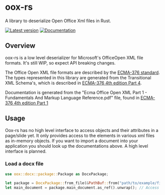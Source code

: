 # oox-rs

A library to deserialize Open Office Xml files in Rust.

[![Latest version](https://img.shields.io/crates/v/oox.svg)](https://crates.io/crates/oox)
[![Documentation](https://docs.rs/oox/badge.svg)](https://docs.rs/oox)

## Overview

oox-rs is a low level deserializer for Microsoft's OfficeOpen XML file formats. It's still WIP, so expect API breaking changes.

The Office Open XML file formats are described by the [ECMA-376 standard](http://www.ecma-international.org/publications/standards/Ecma-376.htm).
The types represented in this library are generated from the Transitional XML Schema's, which is described in
[ECMA-376 4th edition Part 4](http://www.ecma-international.org/publications/files/ECMA-ST/ECMA-376,%20Fourth%20Edition,%20Part%204%20-%20Transitional%20Migration%20Features.zip).

Documentation is generated from the "Ecma Office Open XML Part 1 - Fundamentals And Markup Language Reference.pdf" file, found in [ECMA-376 4th edition Part 1](http://www.ecma-international.org/publications/files/ECMA-ST/ECMA-376,%20Fourth%20Edition,%20Part%201%20-%20Fundamentals%20And%20Markup%20Language%20Reference.zip)

## Usage

Oox-rs has no high level interface to access objects and their attributes in a page/slide yet. It only provides access
to the elements in various xml files as in-memory objects. If you want to import a document into your application you
should look up the documentations above. A high level interface is planned.

### Load a docx file

```Rust
use oox::docx::package::Package as DocxPackage;

let package = DocxPackage::from_file(&PathBuf::from("path/to/example/file.docx")).unwrap();
let main_document = package.main_document.as_ref().unwrap(); // Access the main document
```